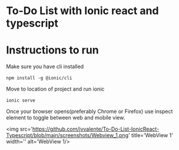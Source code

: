 # To-Do List with Ionic react and typescript

# Instructions to run
Make sure you have cli installed
```
npm install -g @ionic/cli
```

Move to location of project and run ionic
```
ionic serve
```

Once your browser opens(preferably Chrome or Firefox) use inspect element to toggle between web and mobile view.

<img src='https://github.com/jvvalente/To-Do-List-IonicReact-Typescript/blob/main/screenshots/Webview_1.png' title='WebView 1' width='' alt='WebView 1/>


